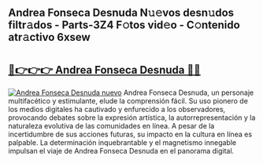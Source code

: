 ## Andrea Fonseca Desnuda N𝚞𝚎vos desn𝚞dos filtr𝚊dos - Parts-3Z4 F𝚘tos vid𝚎o - C𝚘ntenido atr𝚊ctivo 6xsew

# <h2><a href="http://mbden1e.tromn.icu/?c=Andrea+Fonseca+Desnuda">🔗👉👉👉 Andrea Fonseca Desnuda 🔗🔗</a></h2>

[![Andrea Fonseca Desnuda nuevo](https://i.imgur.com/pEAQMta.gif)](http://mbden1e.tromn.icu/?c=Andrea+Fonseca+Desnuda)
Andrea Fonseca Desnuda, un personaje multifacético y estimulante, elude la comprensión fácil. Su uso pionero de los medios digitales ha cautivado y enfurecido a los observadores, provocando debates sobre la expresión artística, la autorrepresentación y la naturaleza evolutiva de las comunidades en línea. A pesar de la incertidumbre de sus acciones futuras, su impacto en la cultura en línea es palpable. La determinación inquebrantable y el magnetismo innegable impulsan el viaje de Andrea Fonseca Desnuda en el panorama digital.
